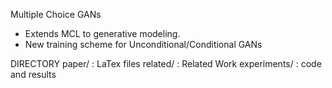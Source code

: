 Multiple Choice GANs

- Extends MCL to generative modeling.
- New training scheme for Unconditional/Conditional GANs

DIRECTORY
paper/ : LaTex files
related/ : Related Work
experiments/ : code and results

